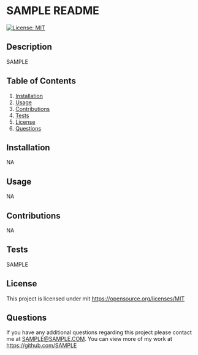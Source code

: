 # SAMPLE README
[![License: MIT](https://img.shields.io/badge/License-MIT-yellow.svg)](https://opensource.org/licenses/MIT) 

## Description
SAMPLE

## Table of Contents
1. [Installation](#installation)
2. [Usage](#usage)
3. [Contributions](#contributions)
4. [Tests](#tests)
5. [License](#license)
6. [Questions](#questions)

## Installation
NA

## Usage
NA

## Contributions
NA

## Tests
SAMPLE

## License
This project is licensed under mit 
https://opensource.org/licenses/MIT

## Questions
If you have any additional questions regarding this project please contact me at SAMPLE@SAMPLE.COM.
You can view more of my work at https://github.com/SAMPLE